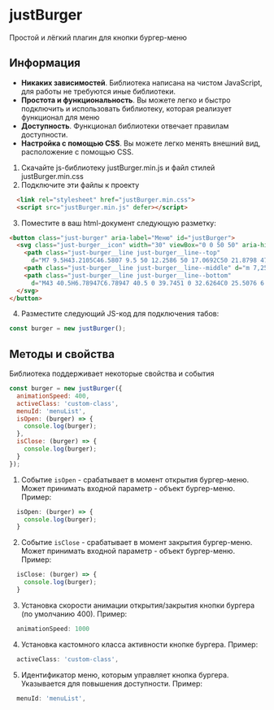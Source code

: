 # justBurger

Простой и лёгкий плагин для кнопки бургер-меню

## Информация

+ __Никаких зависимостей__.  Библиотека написана на чистом JavaScript, для работы не требуются иные библиотеки.
+ __Простота и функциональность__. Вы можете легко и быстро подключить и использовать библиотеку, которая реализует функционал для меню
+ __Доступность__. Функционал библиотеки отвечает правилам доступности.
+ __Настройка с помощью CSS__. Вы можете легко менять внешний вид, расположение с помощью CSS.

1. Скачайте js-библиотеку justBurger.min.js и файл стилей justBurger.min.css
2. Подключите эти файлы к проекту
```html
  <link rel="stylesheet" href="justBurger.min.css">
  <script src="justBurger.min.js" defer></script>
```
3. Поместите в ваш html-документ следующую разметку:
```html
<button class="just-burger" aria-label="Меню" id="justBurger">
  <svg class="just-burger__icon" width="30" viewBox="0 0 50 50" aria-hidden="true">
    <path class="just-burger__line just-burger__line--top"
      d="M7 9.5H43.2105C46.5807 9.5 50 12.2586 50 17.0692C50 21.8798 47.5313 24.5 43.2105 24.5H25" />
    <path class="just-burger__line just-burger__line--middle" d="m 7,25 h 36" />
    <path class="just-burger__line just-burger__line--bottom"
      d="M43 40.5H6.78947C6.78947 40.5 0 39.7451 0 32.6264C0 25.5076 6.78947 24.5 6.78947 24.5H25" />
  </svg>
</button>
```

4. Разместите следующий JS-код для подключения табов:
```javascript
const burger = new justBurger();
```

## Методы и свойства

Библиотека поддерживает некоторые свойства и события

```javascript
const burger = new justBurger({
  animationSpeed: 400,
  activeClass: 'custom-class',
  menuId: 'menuList',
  isOpen: (burger) => {
    console.log(burger);
  },
  isClose: (burger) => {
    console.log(burger);
  }
});
```

1. Событие `isOpen` - срабатывает в момент открытия бургер-меню. Может принимать входной параметр - объект бургер-меню. Пример:
```javascript
  isOpen: (burger) => {
    console.log(burger);
  }
```

2. Событие `isClose` - срабатывает в момент закрытия бургер-меню. Может принимать входной параметр - объект бургер-меню. Пример: 
```javascript
  isClose: (burger) => {
    console.log(burger);
  }
```

3. Установка скорости анимации открытия/закрытия кнопки бургера (по умолчанию 400). Пример:
```javascript
  animationSpeed: 1000
```

4. Установка кастомного класса активности кнопке бургера. Пример:
```javascript
  activeClass: 'custom-class',
```

5. Идентификатор меню, которым управляет кнопка бургера. Указывается для повышения доступности. Пример:
```javascript
  menuId: 'menuList',
```
